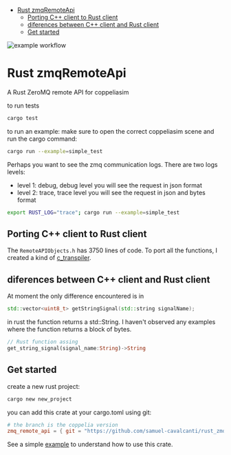 <!--toc:start-->
- [Rust zmqRemoteApi](#rust-zmqremoteapi)
  - [Porting C++ client to Rust client](#porting-c-client-to-rust-client)
  - [diferences between C++ client and Rust client](#diferences-between-c-client-and-rust-client)
  - [Get started](#get-started)
<!--toc:end-->

![example workflow](https://github.com/samuel-cavalcanti/rust_zmqRemoteApi/actions/workflows/rust.yml/badge.svg?branch=main)
# Rust zmqRemoteApi

A Rust ZeroMQ remote API for coppeliasim

to run tests

```bash
cargo test
```

to run an example:
make sure to open the correct coppeliasim scene and
run the cargo command:

```bash
cargo run --example=simple_test
```

Perhaps you want to see the zmq communication logs.
There are two logs levels:

- level 1: debug, debug level you will see the request in json format
- level 2: trace, trace level you will see the request in json and bytes format

```bash
export RUST_LOG="trace"; cargo run --example=simple_test
```

## Porting C++ client to Rust client

The `RemoteAPIObjects.h` has 3750 lines of code. To port all the functions,
I created a kind of [c_transpiler](c_transpiler/).

## diferences between C++ client and Rust client

At moment the only difference encountered is in

```c++
std::vector<uint8_t> getStringSignal(std::string signalName);
```

in rust the function returns a std::String. I haven't observed any
examples where the function returns a block of bytes.

```rust
// Rust function assing 
get_string_signal(signal_name:String)->String
```
## Get started

create a new rust project:

```bash
cargo new new_project
```

you can add this crate at your cargo.toml using git:

```toml
# the branch is the coppelia version
zmq_remote_api = { git = "https://github.com/samuel-cavalcanti/rust_zmqRemoteApi", branch = "CoppeliaSim_4.9.0"}
```

See a simple [example](examples/get_simulation_time.rs) to understand how to use this crate.
